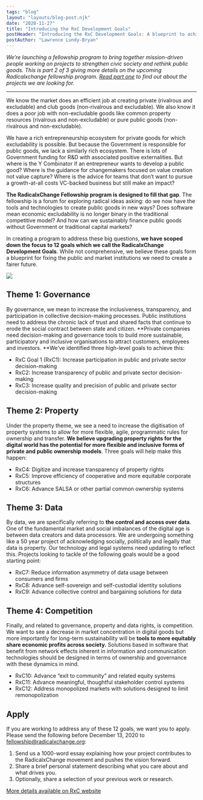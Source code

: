 ```yaml
---
tags: "blog"
layout: "layouts/blog-post.njk"
date: "2020-11-27"
title: "Introducing the RxC Development Goals"
postHeader: "Introducing the RxC Development Goals: A blueprint to achieve a fairer future"
postAuthor: "Lawrence Lundy-Bryan"
---
```


_We’re launching a fellowship program to bring together mission-driven people working on projects to strengthen civic society and rethink public goods. This is part 2 of 3 giving more details on the upcoming Radicalxchange fellowship program. [Read part one](/blog/posts/is-radicalxchange-fellowship-for-me/) to find out about the projects we are looking for._

---

We know the market does an efficient job at creating private (rivalrous and excludable) and club goods (non-rivalrous and excludable). We also know it does a poor job with non-excludable goods like common property resources (rivalrous and non-excludable) or pure public goods (non-rivalrous and non-excludable).

We have a rich entrepreneurship ecosystem for private goods for which excludability is possible. But because the Government is responsible for public goods, we lack a similarly rich ecosystem. There is lots of Government funding for R&D with associated positive externalities. But where is the Y Combinator if an entrepreneur wants to develop a public good? Where is the guidance for changemakers focused on value creation not value capture? Where is the advice for teams that don’t want to pursue a growth-at-all costs VC-backed business but still make an impact?

**The RadicalxChange Fellowship program is designed to fill that gap**. The fellowship is a forum for exploring radical ideas asking: do we now have the tools and technologies to create public goods in new ways? Does software mean economic excludability is no longer binary in the traditional competitive model? And how can we sustainably finance public goods without Government or traditional capital markets?

In creating a program to address these big questions, **we have scoped down the focus to 12 goals which we call the RadicalxChange Development Goals**. While not comprehensive, we believe these goals form a blueprint for fixing the public and market institutions we need to create a fairer future.

![](/images/blog/rxc_development_goals.png)

## Theme 1: Governance

By governance, we mean to increase the inclusiveness, transparency, and participation in collective decision-making processes. Public institutions need to address the chronic lack of trust and shared facts that continue to erode the social contract between state and citizen. **Private companies need decision-making and governance tools to build more sustainable, participatory and inclusive organisations to attract customers, employees and investors. **We’ve identified three high-level goals to achieve this:

- RxC Goal 1 (RxC1): Increase participation in public and private sector decision-making
- RxC2: Increase transparency of public and private sector decision-making
- RxC3: Increase quality and precision of public and private sector decision-making

## Theme 2: Property

Under the property theme, we see a need to increase the digitisation of property systems to allow for more flexible, agile, programmatic rules for ownership and transfer. **We believe upgrading property rights for the digital world has the potential for more flexible and inclusive forms of private and public ownership models**. Three goals will help make this happen:

- RxC4: Digitize and increase transparency of property rights
- RxC5: Improve efficiency of cooperative and more equitable corporate structures
- RxC6: Advance SALSA or other partial common ownership systems

## Theme 3: Data

By data, we are specifically referring to **the control and access over data**. One of the fundamental market and social imbalances of the digital age is between data creators and data processors. We are undergoing something like a 50 year project of acknowledging socially, politically and legally that data is property. Our technology and legal systems need updating to reflect this. Projects looking to tackle of the following goals would be a good starting point:

- RxC7: Reduce information asymmetry of data usage between consumers and firms
- RxC8: Advance self-sovereign and self-custodial identity solutions
- RxC9: Advance collective control and bargaining solutions for data

## Theme 4: Competition

Finally, and related to governance, property and data rights, is competition. We want to see a decrease in market concentration in digital goods but more importantly for long-term sustainability will be **tools to more equitably share economic profits across society.** Solutions based in software that benefit from network effects inherent in information and communication technologies should be designed in terms of ownership and governance with these dynamics in mind.

- RxC10: Advance “exit to community” and related equity systems
- RxC11: Advance meaningful, thoughtful stakeholder control systems
- RxC12: Address monopolized markets with solutions designed to limit remonopolization

## Apply

If you are working to address any of these 12 goals, we want you to apply. Please send the following before December 13, 2020 to fellowship@radicalxchange.org:

1. Send us a 1000-word essay explaining how your project contributes to the RadicalxChange movement and pushes the vision forward.
2. Share a brief personal statement describing what you care about and what drives you.
3. Optionally, share a selection of your previous work or research.

[More details available on RxC website](/fellowship/2021/)
